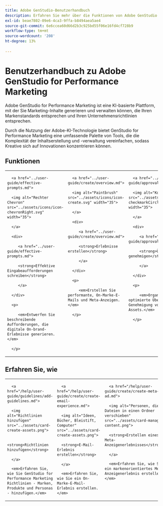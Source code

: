 ```yaml
---
title: Adobe GenStudio-Benutzerhandbuch
description: Erfahren Sie mehr über die Funktionen von Adobe GenStudio for Performance Marketing. Erfahren Sie, wie Sie schnell markenkonforme Assets erstellen, Varianten generieren und Erlebnisse optimieren können.
exl-id: beae7802-09e6-4ca3-9ffa-b8494aea5ae4
source-git-commit: 6e6ccea60d66d2b3c925bd55f06e16fd4cf728b9
workflow-type: tm+mt
source-wordcount: '208'
ht-degree: 13%

---
```


# Benutzerhandbuch zu Adobe GenStudio for Performance Marketing

Adobe GenStudio for Performance Marketing ist eine KI-basierte Plattform, mit der Sie Marketing-Inhalte generieren und verwalten können, die Ihren Markenstandards entsprechen und Ihren Unternehmensrichtlinien entsprechen.

Durch die Nutzung der Adobe-KI-Technologie bietet GenStudio for Performance Marketing eine umfassende Palette von Tools, die die Komplexität der Inhaltserstellung und -verwaltung vereinfachen, sodass Kreative sich auf Innovationen konzentrieren können.

<div id="recs-overview-body-1"></div>

<div id="recs-overview-body-2"></div>

<div id="recs-overview-body-3"></div>

<div id="recs-overview-body-4"></div>

<div id="recs-overview-body-5"></div>

<div id="recs-overview-body-6"></div>

## Funktionen

<table style="table-layout:fixed">

<tr style="border: 0;">

   <td valign="top">

      <a href="../user-guide/effective-prompts.md">

      <img alt="Rechter Chevron" src="../assets/icons/icon-chevronRight.svg" width="35">

      </a>

      <div>

         <a href="../user-guide/effective-prompts.md">

         <strong>Effektive Eingabeaufforderungen schreiben</strong>

         </a>

      </div>

      <p>

         <em>Entwerfen Sie beschreibende Aufforderungen, die digitale On-brand-Erlebnisse generieren.</em>

      </p>

   </td>

   <td valign="top">

      <a href="../user-guide/create/overview.md">

      <img alt="Paintbrush" src="../assets/icons/icon-create.svg" width="35">

      </a>

      <div>

         <a href="../user-guide/create/overview.md">

         <strong>Erlebnisse erstellen</strong>

         </a>

      </div>

      <p>

         <em>Erstellen Sie performante, On-Marke-E-Mails und Meta-Anzeigen.</em>

      </p>

   </td>

   <td valign="top">

      <a href="../user-guide/approvals/overview.md">

      <img alt="Kontrollkästchen" src="../assets/icons/icon-checkmarkCircle.svg" width="35">

      </a>

      <div>

         <a href="../user-guide/approvals/overview.md">

         <strong>Überprüfen und genehmigen</strong>

         </a>

      </div>

      <p>

         <em>Organisieren Sie die optimierte Überprüfung und Genehmigung von Marketing-Assets.</em>

      </p>

   </td>

   <td valign="top">

      <a href="../user-guide/content/overview.md">

      <img alt="Raster" src="../assets/icons/icon-images.svg" width="35">

      </a>

      <div>

         <a href="../user-guide/content/overview.md">

         <strong>Inhalt verwalten</strong>

         </a>

      </div>

      <p>

         <em>Suchen, Verwalten und Wiederverwenden von Inhalten unter Wahrung der Markenrichtlinien.</em>

      </p>

   </td>

   <td valign="top">

      <a href="../user-guide/insights/overview.md">

      <img alt="Diagramm" src="../assets/icons/icon-dataAnalytics.svg" width="35">

      </a>

      <div>

         <a href="../user-guide/insights/overview.md">

         <strong>Anzeigen von Insights</strong>

         </a>

      </div>

      <p>

         <em> Analysieren Sie die Inhaltseffektivität von Paid-Media-Kanälen.</em>

      </p>

   </td>

</tr>

</table>

## Erfahren Sie, wie

<table style="table-layout:fixed">

<td valign="top">

   <div>

      <a href="/help/user-guide/guidelines/add-guidelines.md">

      <img alt="Richtlinien hinzufügen" src="../assets/card-create-assets.png">

      <strong>Richtlinien hinzufügen</strong>

      </a>

   </div>

   <p>

      <em>Erfahren Sie, wie Sie GenStudio for Performance Marketing Richtlinien - Marken, Produkte und Personas - hinzufügen.</em>

   </p>

</td>

<td valign="top">

   <div>

      <a href="/help/user-guide/create/create-email-experience.md">

      <img alt="Ideen, Bücher, Bleistift, Computer" src="../assets/card-create-assets.png">

      <strong>E-Mail-Erlebnis erstellen</strong>

      </a>

   </div>

   <p>

      <em>Erfahren Sie, wie Sie ein On-Marke-E-Mail-Erlebnis erstellen.</em>

   </p>

</td>

<td valign="top">

   <div>

      <a href="/help/user-guide/create/create-meta-ad.md">

      <img alt="Personen, die Dateien in einen Ordner verschieben" src="../assets/card-manage-content.png">

      <strong>Erstellen eines Meta-Anzeigenerlebnisses</strong>

      </a>

   </div>

   <p>

      <em>Erfahren Sie, wie Sie ein markenorientiertes Meta-Anzeigenerlebnis erstellen.</em>

   </p>

</td>

</table>
